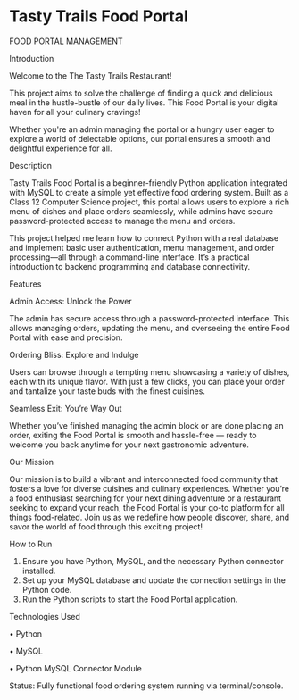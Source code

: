 # Tasty Trails Food Portal
FOOD PORTAL MANAGEMENT

Introduction

Welcome to the The Tasty Trails Restaurant!

This project aims to solve the challenge of finding a quick and delicious meal in the hustle-bustle of our daily lives. This Food Portal is your digital haven for all your culinary cravings!

Whether you're an admin managing the portal or a hungry user eager to explore a world of delectable options, our portal ensures a smooth and delightful experience for all.


Description

Tasty Trails Food Portal is a beginner-friendly Python application integrated with MySQL to create a simple yet effective food ordering system. Built as a Class 12 Computer Science project, this portal allows users to explore a rich menu of dishes and place orders seamlessly, while admins have secure password-protected access to manage the menu and orders.

This project helped me learn how to connect Python with a real database and implement basic user authentication, menu management, and order processing—all through a command-line interface. It’s a practical introduction to backend programming and database connectivity.


Features

Admin Access: Unlock the Power

The admin has secure access through a password-protected interface. This allows managing orders, updating the menu, and overseeing the entire Food Portal with ease and precision.


Ordering Bliss: Explore and Indulge

Users can browse through a tempting menu showcasing a variety of dishes, each with its unique flavor. With just a few clicks, you can place your order and tantalize your taste buds with the finest cuisines.


Seamless Exit: You’re Way Out

Whether you’ve finished managing the admin block or are done placing an order, exiting the Food Portal is smooth and hassle-free — ready to welcome you back anytime for your next gastronomic adventure.


Our Mission

Our mission is to build a vibrant and interconnected food community that fosters a love for diverse cuisines and culinary experiences. Whether you’re a food enthusiast searching for your next dining adventure or a restaurant seeking to expand your reach, the Food Portal is your go-to platform for all things food-related.
Join us as we redefine how people discover, share, and savor the world of food through this exciting project!


How to Run
1.	Ensure you have Python, MySQL, and the necessary Python connector installed.
2.	Set up your MySQL database and update the connection settings in the Python code.
3.	Run the Python scripts to start the Food Portal application.

Technologies Used

•	Python

•	MySQL

•	Python MySQL Connector Module


Status: Fully functional food ordering system running via terminal/console.
